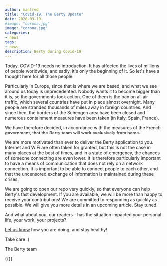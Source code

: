 ```yaml
---
author: manfred
title: "Covid-19, The Berty Update"
date: 2020-03-19
#image: "corona.jpg"
image: "corona.jpg"
categories:
- news
tags:
- news
description: Berty during Covid-19 
---
```


Today, COVID-19 needs no introduction. It has affected the lives of millions of people worldwide, and sadly, it's only the beginning of it. So let's have a thought here for all those people.

Particularly in Europe, since that is where we are based, and what we see around us today is unprecedented. Nobody wants it to become bigger than it is, so the governments took action. One of them is the ban on all air traffic, which several countries have put in place almost overnight. Many people are stranded thousands of miles away in foreign countries. And since then, the borders of the Schengen area have been closed and numerous containment measures have been taken (in Italy, Spain, France). 

We have therefore decided, in accordance with the measures of the French government, that the Berty team will work exclusively from home. 

We are more motivated than ever to deliver the Berty application to you. Internet and WiFi are often taken for granted, but this is not the case in many places at the best of times, and in a state of emergency, the chances of someone connecting are even lower. It is therefore particularly important to have a means of communication that does not rely on a network connection. It is important to be able to connect people to each other, and that the uncensored exchange of information is maintained during these crises. 

We are going to open our repo very quickly, so that everyone can help Berty's fast development. If you are available, we will be more than happy to receive your contributions! We are committed to responding as quickly as possible. We will give you more details in an upcoming article. Stay tuned! 

And what about you, our readers - has the situation impacted your personal life, your work, your projects? 

[Let us know](https://berty.tech/contact/) how you are doing, and stay healthy!

Take care :) 

The Berty team

{{<tweet id="1224339846333976577">}}

